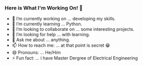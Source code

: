 ### Here is What I'm Working On! 👋


- 🔭 I’m currently working on ... developing my skills.
- 🌱 I’m currently learning ... Python.
- 👯 I’m looking to collaborate on ... some interesting projects.
- 🤔 I’m looking for help ... with learning.
- 💬 Ask me about ... anything.
- 📫 How to reach me: ... at that point is secret 😁
- 😄 Pronouns: ... He/Him
- ⚡ Fun fact: ... i have Master Dergree of Electrical Engineering
<!--
-->

